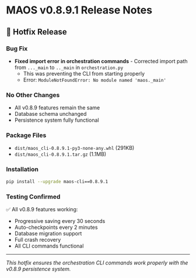 # MAOS v0.8.9.1 Release Notes

## 🔧 Hotfix Release

### Bug Fix
- **Fixed import error in orchestration commands** - Corrected import path from `..._main` to `.._main` in `orchestration.py`
  - This was preventing the CLI from starting properly
  - Error: `ModuleNotFoundError: No module named 'maos._main'`

### No Other Changes
- All v0.8.9 features remain the same
- Database schema unchanged
- Persistence system fully functional

### Package Files
- `dist/maos_cli-0.8.9.1-py3-none-any.whl` (291KB)
- `dist/maos_cli-0.8.9.1.tar.gz` (1.1MB)

### Installation
```bash
pip install --upgrade maos-cli==0.8.9.1
```

### Testing Confirmed
✅ All v0.8.9 features working:
- Progressive saving every 30 seconds
- Auto-checkpoints every 2 minutes
- Database migration support
- Full crash recovery
- All CLI commands functional

---
*This hotfix ensures the orchestration CLI commands work properly with the v0.8.9 persistence system.*